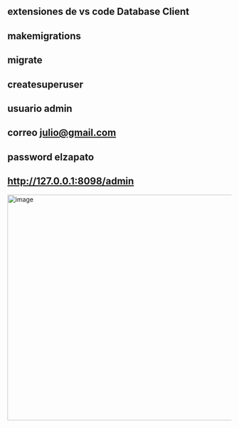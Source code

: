 ## extensiones de vs code Database Client
## makemigrations
## migrate
## createsuperuser
## usuario admin
## correo julio@gmail.com
## password elzapato
## http://127.0.0.1:8098/admin


<img width="972" height="507" alt="image" src="https://github.com/user-attachments/assets/84160c60-6c17-48fc-ab86-b4cde5fee1e7" />

